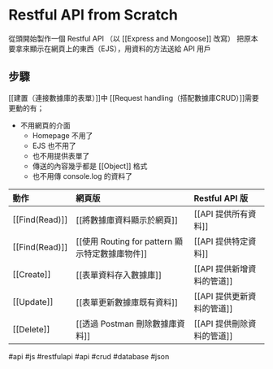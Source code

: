 # Restful API from Scratch
從頭開始製作一個 Restful API （以 [[Express and Mongoose]] 改寫）
把原本要拿來顯示在網頁上的東西（EJS），用資料的方法送給 API 用戶

## 步驟
[[建置（連接數據庫的表單）]]中 [[Request handling（搭配數據庫CRUD）]]需要更動的有；
- 不用網頁的介面
	- Homepage 不用了
	- EJS 也不用了
	- 也不用提供表單了
	- 傳送的內容幾乎都是 [[Object]] 格式
	- 也不用傳 console.log 的資料了

| 動作           | 網頁版                                          | Restful API 版             |
|:-------------- |:----------------------------------------------- |:-------------------------- |
| [[Find(Read)]] | [[將數據庫資料顯示於網頁]]                      | [[API 提供所有資料]]       |
| [[Find(Read)]] | [[使用 Routing for pattern 顯示特定數據庫物件]] | [[API 提供特定資料]]       |
| [[Create]]     | [[表單資料存入數據庫]]                          | [[API 提供新增資料的管道]] |
| [[Update]]     | [[表單更新數據庫既有資料]]                      | [[API 提供更新資料的管道]] |
| [[Delete]]     | [[透過 Postman 刪除數據庫資料]]                 | [[API 提供刪除資料的管道]] |




#api #js #restfulapi #api #crud #database #json 